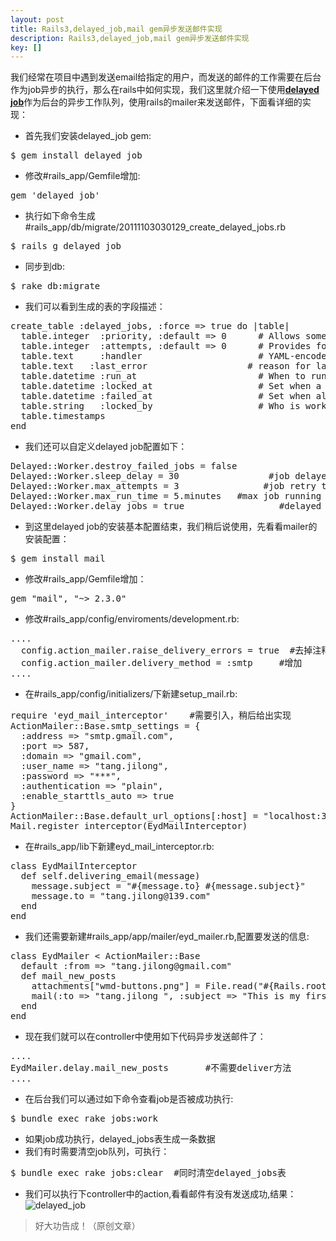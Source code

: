 ```yaml
---
layout: post
title: Rails3,delayed_job,mail gem异步发送邮件实现
description: Rails3,delayed_job,mail gem异步发送邮件实现
key: []
---
```

我们经常在项目中遇到发送email给指定的用户，而发送的邮件的工作需要在后台作为job异步的执行，那么在rails中如何实现，我们这里就介绍一下使用[**delayed job**][1]作为后台的异步工作队列，使用rails的mailer来发送邮件，下面看详细的实现：

 - 首先我们安装delayed_job gem:
<pre>
$ gem install delayed_job
</pre>
 - 修改#rails_app/Gemfile增加:
<pre>
gem 'delayed_job'
</pre>
 - 执行如下命令生成#rails_app/db/migrate/20111103030129_create_delayed_jobs.rb
<pre>
$ rails g delayed_job
</pre>
 - 同步到db:
<pre>
$ rake db:migrate
</pre>
 - 我们可以看到生成的表的字段描述：
<pre>
create_table :delayed_jobs, :force => true do |table|
  table.integer  :priority, :default => 0      # Allows some jobs to jump to the front of the queue
  table.integer  :attempts, :default => 0      # Provides for retries, but still fail eventually.
  table.text     :handler                      # YAML-encoded string of the object that will do work
  table.text   :last_error                   # reason for last failure (See Note below)
  table.datetime :run_at                       # When to run. Could be Time.zone.now for immediately, or sometime in the future.
  table.datetime :locked_at                    # Set when a client is working on this object
  table.datetime :failed_at                    # Set when all retries have failed (actually, by default, the record is deleted instead)
  table.string   :locked_by                    # Who is working on this object (if locked)
  table.timestamps
end
</pre>
 - 我们还可以自定义delayed job配置如下：
<pre>
Delayed::Worker.destroy_failed_jobs = false     
Delayed::Worker.sleep_delay = 30                 #job delayed time
Delayed::Worker.max_attempts = 3                #job retry times
Delayed::Worker.max_run_time = 5.minutes   #max job running time
Delayed::Worker.delay_jobs = true                  #delayed /real time switcher
</pre>
 - 到这里delayed job的安装基本配置结束，我们稍后说使用，先看看mailer的安装配置：
<pre>
$ gem install mail
</pre>
 - 修改#rails_app/Gemfile增加：
<pre>
gem "mail", "~> 2.3.0"
</pre>
 - 修改#rails_app/config/enviroments/development.rb:
<pre>
....
  config.action_mailer.raise_delivery_errors = true  #去掉注释
  config.action_mailer.delivery_method = :smtp     #增加
....
</pre>
 - 在#rails_app/config/initializers/下新建setup_mail.rb:
<pre>
require 'eyd_mail_interceptor'    #需要引入，稍后给出实现
ActionMailer::Base.smtp_settings = {
  :address => "smtp.gmail.com",
  :port => 587,
  :domain => "gmail.com",
  :user_name => "tang.jilong",
  :password => "***",
  :authentication => "plain",
  :enable_starttls_auto => true
}
ActionMailer::Base.default_url_options[:host] = "localhost:3000"
Mail.register_interceptor(EydMailInterceptor)
</pre>
 - 在#rails_app/lib下新建eyd_mail_interceptor.rb:
<pre>
class EydMailInterceptor
  def self.delivering_email(message)
    message.subject = "#{message.to} #{message.subject}"
    message.to = "tang.jilong@139.com"
  end
end
</pre>
 - 我们还需要新建#rails_app/app/mailer/eyd_mailer.rb,配置要发送的信息:
<pre>
class EydMailer < ActionMailer::Base
  default :from => "tang.jilong@gmail.com"
  def mail_new_posts
    attachments["wmd-buttons.png"] = File.read("#{Rails.root}/public/images/wmd-buttons.png")
    mail(:to => "tang.jilong <tang.jilong@139.com>", :subject => "This is my first Everyday email")
  end
end
</pre>
 - 现在我们就可以在controller中使用如下代码异步发送邮件了：
<pre>
....
EydMailer.delay.mail_new_posts       #不需要deliver方法
....
</pre>
 - 在后台我们可以通过如下命令查看job是否被成功执行:
<pre>
$ bundle exec rake jobs:work
</pre>
 - 如果job成功执行，delayed_jobs表生成一条数据
 - 我们有时需要清空job队列，可执行：
<pre>
$ bundle exec rake jobs:clear  #同时清空delayed_jobs表
</pre>
 - 我们可以执行下controller中的action,看看邮件有没有发送成功,结果：
![delayed_job][2]

> 好大功告成！（原创文章）

  [1]: https://github.com/collectiveidea/delayed_job "delayed job"
  [2]: http://cms.everyday-cn.com/system/pictures/972/large_everyday_139.png?1320368578 "mail"
